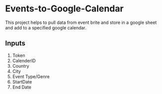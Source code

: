 # Events-to-Google-Calendar
This project helps to pull data from event brite and store in a google sheet and add to a specified google calendar.

## Inputs

1. Token
2. CalenderID
3. Country
4. City
5. Event Type/Genre
6. StartDate
7. End Date

